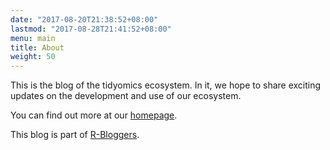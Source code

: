 ```yaml
---
date: "2017-08-20T21:38:52+08:00"
lastmod: "2017-08-28T21:41:52+08:00"
menu: main
title: About
weight: 50
---
```


This is the blog of the tidyomics ecosystem. In it, we hope to share exciting updates on the development and use of our ecosystem. 

You can find out more at our [homepage](https://github.com/tidyomics).

This blog is part of [R-Bloggers](https://www.r-bloggers.com).
